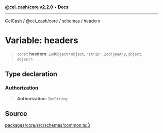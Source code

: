 [**@cel_cash/core v2.2.0**](../../README.md) • **Docs**

***

[CelCash](../../../../packages.md) / [@cel\_cash/core](../../README.md) / [schemas](../README.md) / headers

# Variable: headers

> `const` **headers**: `ZodObject`\<`object`, `"strip"`, `ZodTypeAny`, `object`, `object`\>

## Type declaration

### Authorization

> **Authorization**: `ZodString`

## Source

[packages/core/src/schemas/common.ts:3](https://github.com/Pyxlab/celcash/blob/f7cdc752c29f8a0dcef033e212602412d2050afc/packages/core/src/schemas/common.ts#L3)
